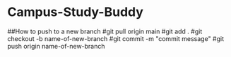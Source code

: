 # Campus-Study-Buddy

##How to push to a new branch
#git pull origin main
#git add .
#git checkout -b name-of-new-branch
#git commit -m "commit message"
#git push origin name-of-new-branch
